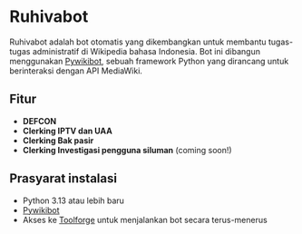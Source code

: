 # Ruhivabot

Ruhivabot adalah bot otomatis yang dikembangkan untuk membantu tugas-tugas administratif di Wikipedia bahasa Indonesia. Bot ini dibangun menggunakan [Pywikibot](https://www.mediawiki.org/wiki/Manual:Pywikibot), sebuah framework Python yang dirancang untuk berinteraksi dengan API MediaWiki.

## Fitur

- **DEFCON**
- **Clerking IPTV dan UAA**
- **Clerking Bak pasir**
- **Clerking Investigasi pengguna siluman** (coming soon!)

## Prasyarat instalasi

- Python 3.13 atau lebih baru
- [Pywikibot](https://pypi.org/project/pywikibot/)
- Akses ke [Toolforge](https://wikitech.wikimedia.org/wiki/Portal:Toolforge) untuk menjalankan bot secara terus-menerus
